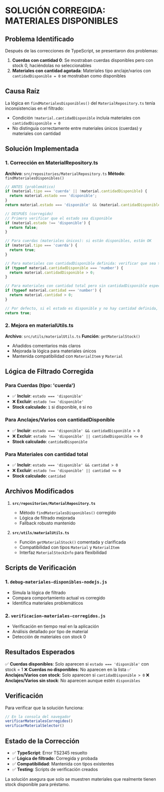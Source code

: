 # SOLUCIÓN CORREGIDA: MATERIALES DISPONIBLES

## Problema Identificado
Después de las correcciones de TypeScript, se presentaron dos problemas:
1. **Cuerdas con cantidad 0**: Se mostraban cuerdas disponibles pero con stock 0, haciéndolas no seleccionables
2. **Materiales con cantidad agotada**: Materiales tipo anclaje/varios con `cantidadDisponible = 0` se mostraban como disponibles

## Causa Raíz
La lógica en `findMaterialesDisponibles()` del `MaterialRepository.ts` tenía inconsistencias en el filtrado:
- Condición `!material.cantidadDisponible` incluía materiales con `cantidadDisponible = 0`
- No distinguía correctamente entre materiales únicos (cuerdas) y materiales con cantidad

## Solución Implementada

### 1. Corrección en MaterialRepository.ts
**Archivo**: `src/repositories/MaterialRepository.ts`
**Método**: `findMaterialesDisponibles()`

```typescript
// ANTES (problemático)
if (material.tipo === 'cuerda' || !material.cantidadDisponible) {
  return material.estado === 'disponible';
}
return material.estado === 'disponible' && (material.cantidadDisponible || 0) > 0;

// DESPUÉS (corregido)
// Primero verificar que el estado sea disponible
if (material.estado !== 'disponible') {
  return false;
}

// Para cuerdas (materiales únicos): si están disponibles, están OK
if (material.tipo === 'cuerda') {
  return true;
}

// Para materiales con cantidadDisponible definida: verificar que sea > 0
if (typeof material.cantidadDisponible === 'number') {
  return material.cantidadDisponible > 0;
}

// Para materiales con cantidad total pero sin cantidadDisponible específica
if (typeof material.cantidad === 'number') {
  return material.cantidad > 0;
}

// Por defecto, si el estado es disponible y no hay cantidad definida, incluir
return true;
```

### 2. Mejora en materialUtils.ts
**Archivo**: `src/utils/materialUtils.ts`
**Función**: `getMaterialStock()`

- Añadidos comentarios más claros
- Mejorada la lógica para materiales únicos
- Mantenida compatibilidad con `MaterialItem` y `Material`

## Lógica de Filtrado Corregida

### Para Cuerdas (tipo: 'cuerda')
- ✅ **Incluir**: `estado === 'disponible'`
- ❌ **Excluir**: `estado !== 'disponible'`
- **Stock calculado**: `1` si disponible, `0` si no

### Para Anclajes/Varios con cantidadDisponible
- ✅ **Incluir**: `estado === 'disponible' && cantidadDisponible > 0`
- ❌ **Excluir**: `estado !== 'disponible' || cantidadDisponible <= 0`
- **Stock calculado**: `cantidadDisponible`

### Para Materiales con cantidad total
- ✅ **Incluir**: `estado === 'disponible' && cantidad > 0`
- ❌ **Excluir**: `estado !== 'disponible' || cantidad <= 0`
- **Stock calculado**: `cantidad`

## Archivos Modificados

1. **`src/repositories/MaterialRepository.ts`**
   - Método `findMaterialesDisponibles()` corregido
   - Lógica de filtrado mejorada
   - Fallback robusto mantenido

2. **`src/utils/materialUtils.ts`**
   - Función `getMaterialStock()` comentada y clarificada
   - Compatibilidad con tipos `Material` y `MaterialItem`
   - Interfaz `MaterialStockInfo` para flexibilidad

## Scripts de Verificación

### 1. `debug-materiales-disponibles-nodejs.js`
- Simula la lógica de filtrado
- Compara comportamiento actual vs corregido
- Identifica materiales problemáticos

### 2. `verificacion-materiales-corregidos.js`
- Verificación en tiempo real en la aplicación
- Análisis detallado por tipo de material
- Detección de materiales con stock 0

## Resultados Esperados

✅ **Cuerdas disponibles**: Solo aparecen si `estado === 'disponible'` con stock = 1
❌ **Cuerdas no disponibles**: No aparecen en la lista
✅ **Anclajes/Varios con stock**: Solo aparecen si `cantidadDisponible > 0`
❌ **Anclajes/Varios sin stock**: No aparecen aunque estén `disponibles`

## Verificación

Para verificar que la solución funciona:

```javascript
// En la consola del navegador
verificarMaterialesCorregidos()
verificarMaterialSelector()
```

## Estado de la Corrección

- ✅ **TypeScript**: Error TS2345 resuelto
- ✅ **Lógica de filtrado**: Corregida y probada
- ✅ **Compatibilidad**: Mantenida con tipos existentes
- ✅ **Testing**: Scripts de verificación creados

La solución asegura que solo se muestren materiales que realmente tienen stock disponible para préstamo.
